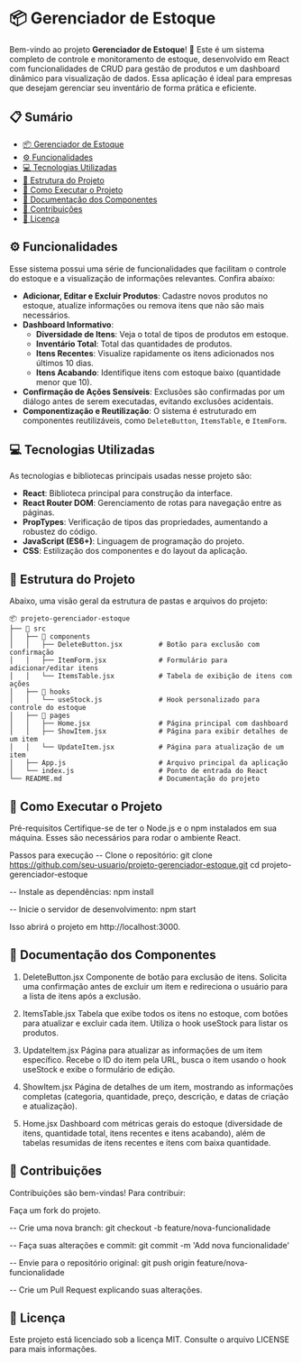 # 📦 Gerenciador de Estoque

Bem-vindo ao projeto **Gerenciador de Estoque**! 🚀 Este é um sistema completo de controle e monitoramento de estoque, desenvolvido em React com funcionalidades de CRUD para gestão de produtos e um dashboard dinâmico para visualização de dados. Essa aplicação é ideal para empresas que desejam gerenciar seu inventário de forma prática e eficiente.

## 📋 Sumário

- [📦 Gerenciador de Estoque](#-gerenciador-de-estoque)
- [⚙️ Funcionalidades](#️-funcionalidades)
- [💻 Tecnologias Utilizadas](#-tecnologias-utilizadas)
- [📂 Estrutura do Projeto](#-estrutura-do-projeto)
- [🚀 Como Executar o Projeto](#-como-executar-o-projeto)
- [📜 Documentação dos Componentes](#-documentação-dos-componentes)
- [🤝 Contribuições](#-contribuições)
- [📄 Licença](#-licença)

## ⚙️ Funcionalidades

Esse sistema possui uma série de funcionalidades que facilitam o controle do estoque e a visualização de informações relevantes. Confira abaixo:

- **Adicionar, Editar e Excluir Produtos**: Cadastre novos produtos no estoque, atualize informações ou remova itens que não são mais necessários.
- **Dashboard Informativo**:
  - **Diversidade de Itens**: Veja o total de tipos de produtos em estoque.
  - **Inventário Total**: Total das quantidades de produtos.
  - **Itens Recentes**: Visualize rapidamente os itens adicionados nos últimos 10 dias.
  - **Itens Acabando**: Identifique itens com estoque baixo (quantidade menor que 10).
- **Confirmação de Ações Sensíveis**: Exclusões são confirmadas por um diálogo antes de serem executadas, evitando exclusões acidentais.
- **Componentização e Reutilização**: O sistema é estruturado em componentes reutilizáveis, como `DeleteButton`, `ItemsTable`, e `ItemForm`.

## 💻 Tecnologias Utilizadas

As tecnologias e bibliotecas principais usadas nesse projeto são:

- **React**: Biblioteca principal para construção da interface.
- **React Router DOM**: Gerenciamento de rotas para navegação entre as páginas.
- **PropTypes**: Verificação de tipos das propriedades, aumentando a robustez do código.
- **JavaScript (ES6+)**: Linguagem de programação do projeto.
- **CSS**: Estilização dos componentes e do layout da aplicação.

## 📂 Estrutura do Projeto

Abaixo, uma visão geral da estrutura de pastas e arquivos do projeto:

```plaintext
📦 projeto-gerenciador-estoque
├── 📁 src
│   ├── 📁 components
│   │   ├── DeleteButton.jsx         # Botão para exclusão com confirmação
│   │   ├── ItemForm.jsx             # Formulário para adicionar/editar itens
│   │   └── ItemsTable.jsx           # Tabela de exibição de itens com ações
│   ├── 📁 hooks
│   │   └── useStock.js              # Hook personalizado para controle do estoque
│   ├── 📁 pages
│   │   ├── Home.jsx                 # Página principal com dashboard
│   │   ├── ShowItem.jsx             # Página para exibir detalhes de um item
│   │   └── UpdateItem.jsx           # Página para atualização de um item
│   ├── App.js                       # Arquivo principal da aplicação
│   └── index.js                     # Ponto de entrada do React
└── README.md                        # Documentação do projeto
```

## 🚀 Como Executar o Projeto
Pré-requisitos
Certifique-se de ter o Node.js e o npm instalados em sua máquina. Esses são necessários para rodar o ambiente React.

Passos para execução
-- Clone o repositório:
git clone https://github.com/seu-usuario/projeto-gerenciador-estoque.git
cd projeto-gerenciador-estoque

-- Instale as dependências:
npm install

-- Inicie o servidor de desenvolvimento:
npm start

Isso abrirá o projeto em http://localhost:3000.

## 📜 Documentação dos Componentes

1. DeleteButton.jsx
Componente de botão para exclusão de itens. Solicita uma confirmação antes de excluir um item e redireciona o usuário para a lista de itens após a exclusão.

2. ItemsTable.jsx
Tabela que exibe todos os itens no estoque, com botões para atualizar e excluir cada item. Utiliza o hook useStock para listar os produtos.

3. UpdateItem.jsx
Página para atualizar as informações de um item específico. Recebe o ID do item pela URL, busca o item usando o hook useStock e exibe o formulário de edição.

4. ShowItem.jsx
Página de detalhes de um item, mostrando as informações completas (categoria, quantidade, preço, descrição, e datas de criação e atualização).

5. Home.jsx
Dashboard com métricas gerais do estoque (diversidade de itens, quantidade total, itens recentes e itens acabando), além de tabelas resumidas de itens recentes e itens com baixa quantidade.

## 🤝 Contribuições
Contribuições são bem-vindas! Para contribuir:

Faça um fork do projeto.

-- Crie uma nova branch:
git checkout -b feature/nova-funcionalidade

-- Faça suas alterações e commit:
git commit -m 'Add nova funcionalidade'

-- Envie para o repositório original:
git push origin feature/nova-funcionalidade

-- Crie um Pull Request explicando suas alterações.

## 📄 Licença
Este projeto está licenciado sob a licença MIT. Consulte o arquivo LICENSE para mais informações.

